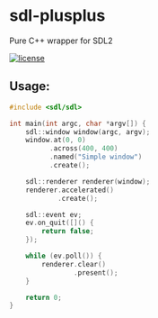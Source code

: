 # sdl-plusplus
Pure C++ wrapper for SDL2

[![license](https://img.shields.io/github/license/mashape/apistatus.svg?maxAge=2592000?style=flat-square)]()

## Usage:
```c++
#include <sdl/sdl>

int main(int argc, char *argv[]) {
    sdl::window window(argc, argv);
    window.at(0, 0)
          .across(400, 400)
          .named("Simple window")
          .create();

    sdl::renderer renderer(window);
    renderer.accelerated()
            .create();

    sdl::event ev;
    ev.on_quit([]() {
        return false;
    });

    while (ev.poll()) {
        renderer.clear()
                .present();
    }

    return 0;
}

```
